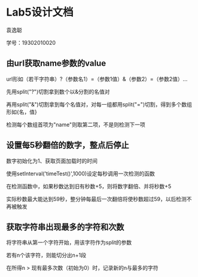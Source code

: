 # Lab5设计文档

袁逸聪

学号：19302010020

## 由url获取name参数的value

url形如（若干字符串）?（参数名1）=（参数1值）&（参数2）=（参数2值）...

先用split("?")切割拿到数个以&分割的名值对

再用split("&")切割拿到每个名值对，对每一组都用split("=")切割，得到多个数组形如{名，值}

检测每个数组首项为"name"则取第二项，不是则检测下一项

## 设置每5秒翻倍的数字，整点后停止

数字初始化为1、获取页面加载时的时间

使用setInterval('timeTest()',1000)设定每秒调用一次检测的函数

在检测函数中，如果秒数达到旧有秒数+5，则将数字翻倍、并将秒数+5

实际秒数最大能达到59秒，整分钟每最后一次翻倍将使秒数超过59，以后检测不再被触发

## 获取字符串出现最多的字符和次数

将字符串从第一个字符开始，用该字符作为split的参数

若有n个该字符，则能切分出n+1段

在所得n > 现有最多次数（初始为0）时，记录新的n与最多的字符